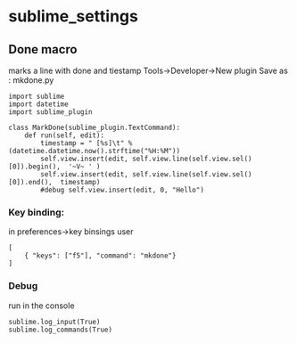 # sublime_settings

## Done macro
marks a line with done and tiestamp
Tools->Developer->New plugin
Save as : mkdone.py
```
import sublime
import datetime
import sublime_plugin

class MarkDone(sublime_plugin.TextCommand):
    def run(self, edit):
        timestamp = " [%s]\t" % (datetime.datetime.now().strftime("%H:%M"))
        self.view.insert(edit, self.view.line(self.view.sel()[0]).begin(),  '~V~ ' )
        self.view.insert(edit, self.view.line(self.view.sel()[0]).end(),  timestamp)
        #debug self.view.insert(edit, 0, "Hello")
```

### Key binding:
in preferences->key binsings
user
```
[
	{ "keys": ["f5"], "command": "mkdone"}
]
```

### Debug  
run in the console
```
sublime.log_input(True) 
sublime.log_commands(True)
```
